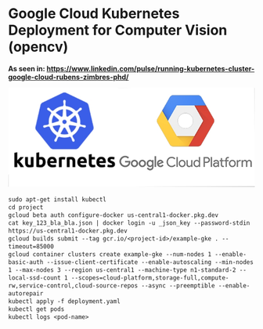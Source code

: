 # Google Cloud Kubernetes Deployment for Computer Vision (opencv)

<b>As seen in: https://www.linkedin.com/pulse/running-kubernetes-cluster-google-cloud-rubens-zimbres-phd/</b>

<img src=https://github.com/RubensZimbres/Repo-2020/blob/master/Google-Cloud-Kubernetes/k8s.png>  

```
sudo apt-get install kubectl
cd project
gcloud beta auth configure-docker us-central1-docker.pkg.dev
cat key_123_bla_bla.json | docker login -u _json_key --password-stdin https://us-central1-docker.pkg.dev
gcloud builds submit --tag gcr.io/<project-id>/example-gke . --timeout=85000
gcloud container clusters create example-gke --num-nodes 1 --enable-basic-auth --issue-client-certificate --enable-autoscaling --min-nodes 1 --max-nodes 3 --region us-central1 --machine-type n1-standard-2 --local-ssd-count 1 --scopes=cloud-platform,storage-full,compute-rw,service-control,cloud-source-repos --async --preemptible --enable-autorepair
kubectl apply -f deployment.yaml
kubectl get pods
kubectl logs <pod-name>
```
